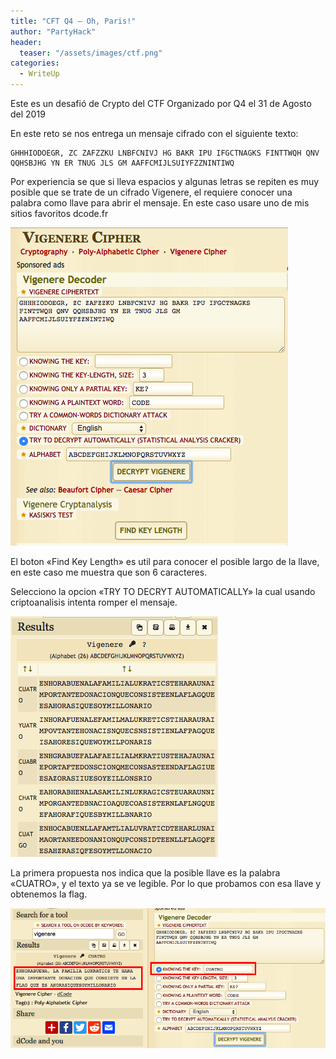 ```yaml
---
title: "CFT Q4 – Oh, Paris!"
author: "PartyHack"
header: 
  teaser: "/assets/images/ctf.png"
categories:
  - WriteUp
---
```


Este es un desafió de Crypto del CTF Organizado por Q4 el 31 de Agosto del 2019

En este reto se nos entrega un mensaje cifrado con el siguiente texto:

	GHHHIODOEGR, ZC ZAFZZKU LNBFCNIVJ HG BAKR IPU IFGCTNAGKS FINTTWQH QNV QQHSBJHG YN ER TNUG JLS GM AAFFCMIJLSUIYFZZNINTIWQ

Por experiencia se que si lleva espacios y algunas letras se repiten es muy posible que se trate de un cifrado Vigenere, el requiere conocer una palabra como llave para abrir el mensaje. En este caso usare uno de mis sitios favoritos dcode.fr

![OH Paris 1](/assets/images/post/2019/paris1.png)

El boton «Find Key Length» es util para conocer el posible largo de la llave, en este caso me muestra que son 6 caracteres.

Selecciono la opcion «TRY TO DECRYT AUTOMATICALLY» la cual usando criptoanalisis intenta romper el mensaje.

![OH Paris 2](/assets/images/post/2019/paris2.png)

La primera propuesta nos indica que la posible llave es la palabra «CUATRO», y el texto ya se ve legible. Por lo que probamos con esa llave y obtenemos la flag.

![OH Paris 3](/assets/images/post/2019/paris3.png)
